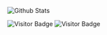 ![Github Stats](https://github-readme-stats.vercel.app/api?username=DefaultO&theme=default&count_private=true&show_icons=false&include_all_commits=true)

![Visitor Badge](https://visitor-badge.laobi.icu/badge?page_id=DefaultO.DefaultO)
![Visitor Badge](https://img.shields.io/badge/coding%20in-C%23-blue)
